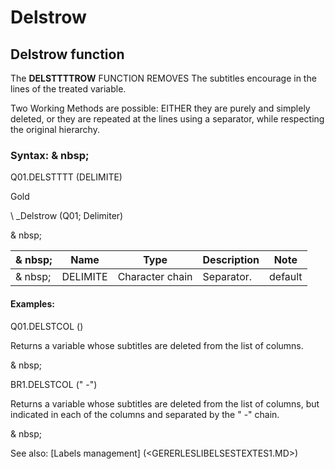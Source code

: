 # Delstrow

## Delstrow function

The **DELSTTTTROW** FUNCTION REMOVES The subtitles encourage in the lines of the treated variable.

Two Working Methods are possible: EITHER they are purely and simplely deleted, or they are repeated at the lines using a separator, while respecting the original hierarchy.

### Syntax: & nbsp;

Q01.DELSTTTT (DELIMITE)

Gold

\ _Delstrow (Q01; Delimiter)

& nbsp;

|& nbsp;|**Name** |**Type** |**Description** |**Note** |
|--- |--- |--- |--- |--- |
|& nbsp;|DELIMITE |Character chain |Separator.|default |


#### Examples:

Q01.DELSTCOL ()

Returns a variable whose subtitles are deleted from the list of columns.

& nbsp;

BR1.DELSTCOL (" -")

Returns a variable whose subtitles are deleted from the list of columns, but indicated in each of the columns and separated by the " -" chain.

& nbsp;

See also: [Labels management] (<GERERLESLIBELSESTEXTES1.MD>)
